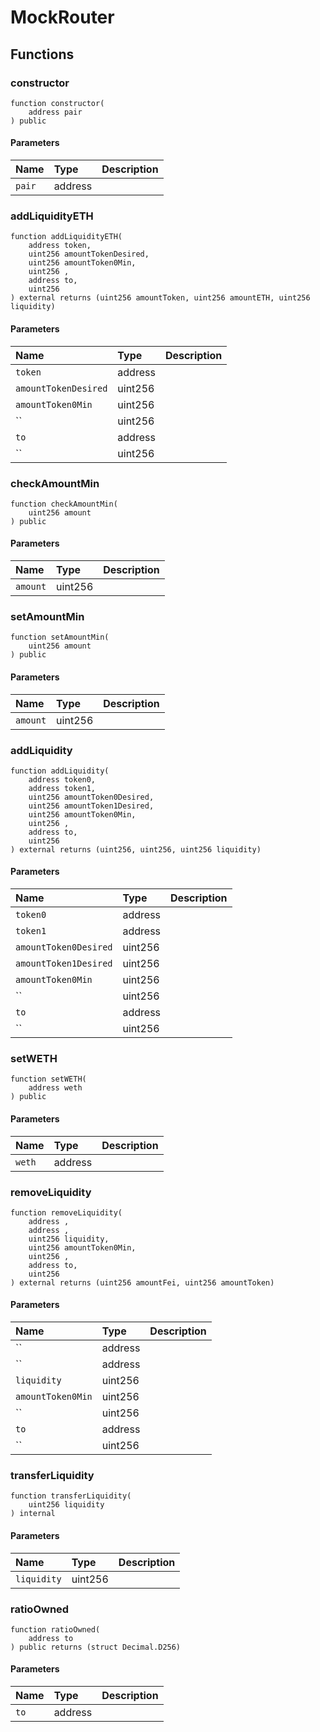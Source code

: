 # MockRouter

## Functions

### constructor

```solidity
function constructor(
    address pair
) public
```

#### Parameters

| Name | Type | Description |
| :--- | :--- | :---------- |
| `pair` | address |  |

### addLiquidityETH

```solidity
function addLiquidityETH(
    address token,
    uint256 amountTokenDesired,
    uint256 amountToken0Min,
    uint256 ,
    address to,
    uint256 
) external returns (uint256 amountToken, uint256 amountETH, uint256 liquidity)
```

#### Parameters

| Name | Type | Description |
| :--- | :--- | :---------- |
| `token` | address |  |
| `amountTokenDesired` | uint256 |  |
| `amountToken0Min` | uint256 |  |
| `` | uint256 |  |
| `to` | address |  |
| `` | uint256 |  |

### checkAmountMin

```solidity
function checkAmountMin(
    uint256 amount
) public
```

#### Parameters

| Name | Type | Description |
| :--- | :--- | :---------- |
| `amount` | uint256 |  |

### setAmountMin

```solidity
function setAmountMin(
    uint256 amount
) public
```

#### Parameters

| Name | Type | Description |
| :--- | :--- | :---------- |
| `amount` | uint256 |  |

### addLiquidity

```solidity
function addLiquidity(
    address token0,
    address token1,
    uint256 amountToken0Desired,
    uint256 amountToken1Desired,
    uint256 amountToken0Min,
    uint256 ,
    address to,
    uint256 
) external returns (uint256, uint256, uint256 liquidity)
```

#### Parameters

| Name | Type | Description |
| :--- | :--- | :---------- |
| `token0` | address |  |
| `token1` | address |  |
| `amountToken0Desired` | uint256 |  |
| `amountToken1Desired` | uint256 |  |
| `amountToken0Min` | uint256 |  |
| `` | uint256 |  |
| `to` | address |  |
| `` | uint256 |  |

### setWETH

```solidity
function setWETH(
    address weth
) public
```

#### Parameters

| Name | Type | Description |
| :--- | :--- | :---------- |
| `weth` | address |  |

### removeLiquidity

```solidity
function removeLiquidity(
    address ,
    address ,
    uint256 liquidity,
    uint256 amountToken0Min,
    uint256 ,
    address to,
    uint256 
) external returns (uint256 amountFei, uint256 amountToken)
```

#### Parameters

| Name | Type | Description |
| :--- | :--- | :---------- |
| `` | address |  |
| `` | address |  |
| `liquidity` | uint256 |  |
| `amountToken0Min` | uint256 |  |
| `` | uint256 |  |
| `to` | address |  |
| `` | uint256 |  |

### transferLiquidity

```solidity
function transferLiquidity(
    uint256 liquidity
) internal
```

#### Parameters

| Name | Type | Description |
| :--- | :--- | :---------- |
| `liquidity` | uint256 |  |

### ratioOwned

```solidity
function ratioOwned(
    address to
) public returns (struct Decimal.D256)
```

#### Parameters

| Name | Type | Description |
| :--- | :--- | :---------- |
| `to` | address |  |

